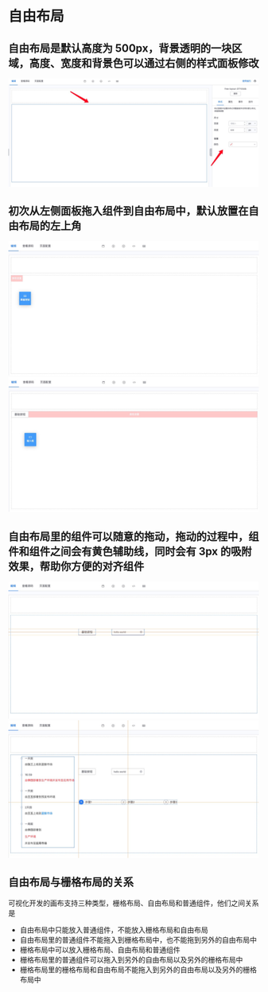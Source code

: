 # 自由布局

## 自由布局是默认高度为 500px，背景透明的一块区域，高度、宽度和背景色可以通过右侧的样式面板修改

<img src="../assets/free-layout1.png" />

## 初次从左侧面板拖入组件到自由布局中，默认放置在自由布局的左上角

<img src="../assets/free-layout2.png" />

<img src="../assets/free-layout3.png" />

## 自由布局里的组件可以随意的拖动，拖动的过程中，组件和组件之间会有黄色辅助线，同时会有 3px 的吸附效果，帮助你方便的对齐组件

<img src="../assets/free-layout4.png" />

<img src="../assets/free-layout5.png" />

## 自由布局与栅格布局的关系

可视化开发的画布支持三种类型，栅格布局、自由布局和普通组件，他们之间关系是

- 自由布局中只能放入普通组件，不能放入栅格布局和自由布局
- 自由布局里的普通组件不能拖入到栅格布局中，也不能拖到另外的自由布局中
- 栅格布局中可以放入栅格布局、自由布局和普通组件
- 栅格布局里的普通组件可以拖入到另外的自由布局以及另外的栅格布局中
- 栅格布局里的栅格布局和自由布局不能拖入到另外的自由布局以及另外的栅格布局中
